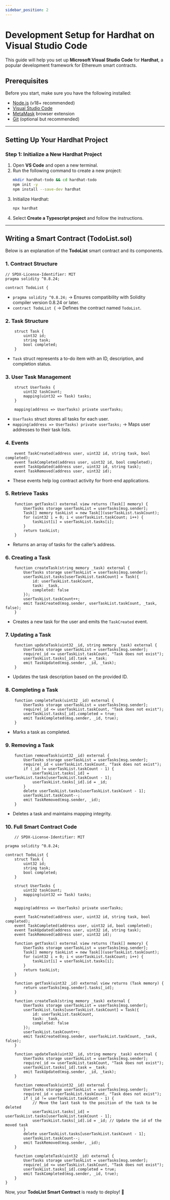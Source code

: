 ```yaml
---
sidebar_position: 2
---
```


# Development Setup for Hardhat on Visual Studio Code

This guide will help you set up **Microsoft Visual Studio Code** for **Hardhat**, a popular development framework for Ethereum smart contracts.

## Prerequisites
Before you start, make sure you have the following installed:
- [Node.js](https://nodejs.org/en/download/) (v18+ recommended)
- [Visual Studio Code](https://code.visualstudio.com/)
- [MetaMask](https://metamask.io/) browser extension
- [Git](https://git-scm.com/downloads) (optional but recommended)

---

## Setting Up Your Hardhat Project

### Step 1: Initialize a New Hardhat Project
1. Open **VS Code** and open a new terminal.
2. Run the following command to create a new project:
   ```sh
   mkdir hardhat-todo && cd hardhat-todo
   npm init -y
   npm install --save-dev hardhat
   ```
3. Initialize Hardhat:
   ```sh
   npx hardhat
   ```
4. Select **Create a Typescript project** and follow the instructions.

---

## Writing a Smart Contract (TodoList.sol)

Below is an explanation of the **TodoList** smart contract and its components.

### **1. Contract Structure**
```solidity
// SPDX-License-Identifier: MIT
pragma solidity ^0.8.24;

contract TodoList {
```
- `pragma solidity ^0.8.24;` → Ensures compatibility with Solidity compiler version 0.8.24 or later.
- `contract TodoList {` → Defines the contract named `TodoList`.

### **2. Task Structure**
```solidity
    struct Task {
        uint32 id;
        string task;
        bool completed;
    }
```
- `Task` struct represents a to-do item with an ID, description, and completion status.

### **3. User Task Management**
```solidity
    struct UserTasks {
        uint32 taskCount;
        mapping(uint32 => Task) tasks;
    }

    mapping(address => UserTasks) private userTasks;
```
- `UserTasks` struct stores all tasks for each user.
- `mapping(address => UserTasks) private userTasks;` → Maps user addresses to their task lists.

### **4. Events**
```solidity
    event TaskCreated(address user, uint32 id, string task, bool completed);
    event TaskCompleted(address user, uint32 id, bool completed);
    event TaskUpdated(address user, uint32 id, string task);
    event TaskRemoved(address user, uint32 id);
```
- These events help log contract activity for front-end applications.

### **5. Retrieve Tasks**
```solidity
    function getTasks() external view returns (Task[] memory) {
        UserTasks storage userTaskList = userTasks[msg.sender];
        Task[] memory taskList = new Task[](userTaskList.taskCount);
        for (uint32 i = 0; i < userTaskList.taskCount; i++) {
            taskList[i] = userTaskList.tasks[i];
        }
        return taskList;
    }
```
- Returns an array of tasks for the caller’s address.

### **6. Creating a Task**
```solidity
    function createTask(string memory _task) external {
        UserTasks storage userTaskList = userTasks[msg.sender];
        userTaskList.tasks[userTaskList.taskCount] = Task({
            id: userTaskList.taskCount,
            task: _task,
            completed: false
        });
        userTaskList.taskCount++;
        emit TaskCreated(msg.sender, userTaskList.taskCount, _task, false);
    }
```
- Creates a new task for the user and emits the `TaskCreated` event.

### **7. Updating a Task**
```solidity
    function updateTask(uint32 _id, string memory _task) external {
        UserTasks storage userTaskList = userTasks[msg.sender];
        require(_id <= userTaskList.taskCount, "Task does not exist");
        userTaskList.tasks[_id].task = _task;
        emit TaskUpdated(msg.sender, _id, _task);
    }
```
- Updates the task description based on the provided ID.

### **8. Completing a Task**
```solidity
    function completeTask(uint32 _id) external {
        UserTasks storage userTaskList = userTasks[msg.sender];
        require(_id <= userTaskList.taskCount, "Task does not exist");
        userTaskList.tasks[_id].completed = true;
        emit TaskCompleted(msg.sender, _id, true);
    }
```
- Marks a task as completed.

### **9. Removing a Task**
```solidity
    function removeTask(uint32 _id) external {
        UserTasks storage userTaskList = userTasks[msg.sender];
        require(_id < userTaskList.taskCount, "Task does not exist");
        if (_id != userTaskList.taskCount - 1) {
            userTaskList.tasks[_id] = userTaskList.tasks[userTaskList.taskCount - 1];
            userTaskList.tasks[_id].id = _id;
        }
        delete userTaskList.tasks[userTaskList.taskCount - 1];
        userTaskList.taskCount--;
        emit TaskRemoved(msg.sender, _id);
    }
```
- Deletes a task and maintains mapping integrity.

### **10. Full Smart Contract Code**
```solidity
    // SPDX-License-Identifier: MIT

pragma solidity ^0.8.24;

contract TodoList {
    struct Task {
        uint32 id;
        string task;
        bool completed;
    }

    struct UserTasks {
        uint32 taskCount;
        mapping(uint32 => Task) tasks;
    }

    mapping(address => UserTasks) private userTasks;

    event TaskCreated(address user, uint32 id, string task, bool completed);
    event TaskCompleted(address user, uint32 id, bool completed);
    event TaskUpdated(address user, uint32 id, string task);
    event TaskRemoved(address user, uint32 id);

    function getTasks() external view returns (Task[] memory) {
        UserTasks storage userTaskList = userTasks[msg.sender];
        Task[] memory taskList = new Task[](userTaskList.taskCount);
        for (uint32 i = 0; i < userTaskList.taskCount; i++) {
            taskList[i] = userTaskList.tasks[i];
        }
        return taskList;
    }

    function getTask(uint32 _id) external view returns (Task memory) {
        return userTasks[msg.sender].tasks[_id];
    }

    function createTask(string memory _task) external {
        UserTasks storage userTaskList = userTasks[msg.sender];
        userTaskList.tasks[userTaskList.taskCount] = Task({
            id: userTaskList.taskCount,
            task: _task,
            completed: false
        });
        userTaskList.taskCount++;
        emit TaskCreated(msg.sender, userTaskList.taskCount, _task, false);
    }

    function updateTask(uint32 _id, string memory _task) external {
        UserTasks storage userTaskList = userTasks[msg.sender];
        require(_id <= userTaskList.taskCount, "Task does not exist");
        userTaskList.tasks[_id].task = _task;
        emit TaskUpdated(msg.sender, _id, _task);
    }

    function removeTask(uint32 _id) external {
        UserTasks storage userTaskList = userTasks[msg.sender];
        require(_id < userTaskList.taskCount, "Task does not exist");
        if (_id != userTaskList.taskCount - 1) {
            // Move the last task to the position of the task to be deleted
            userTaskList.tasks[_id] = userTaskList.tasks[userTaskList.taskCount - 1];
            userTaskList.tasks[_id].id = _id; // Update the id of the moved task
        }
        delete userTaskList.tasks[userTaskList.taskCount - 1];
        userTaskList.taskCount--;
        emit TaskRemoved(msg.sender, _id);
    }

    function completeTask(uint32 _id) external {
        UserTasks storage userTaskList = userTasks[msg.sender];
        require(_id <= userTaskList.taskCount, "Task does not exist");
        userTaskList.tasks[_id].completed = true;
        emit TaskCompleted(msg.sender, _id, true);
    }
}
```
Now, your **TodoList Smart Contract** is ready to deploy! 🚀
